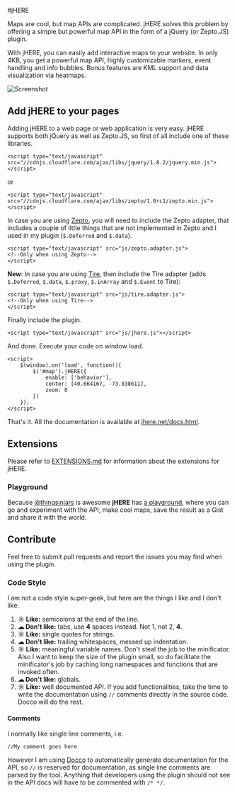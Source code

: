 #jHERE

Maps are cool, but map APIs are complicated. jHERE solves this problem by offering a simple but powerful map API in the form of a jQuery (or Zepto.JS) plugin.

With jHERE, you can easily add interactive maps to your website. In only 4KB, you get a powerful map API, highly customizable markers, event handling and info bubbles. Bonus features are KML support and data visualization via heatmaps.

![Screenshot](https://raw.github.com/mmarcon/jhere/master/docs/shot.png)

## Add jHERE to your pages

Adding jHERE to a web page or web application is very easy. jHERE supports both jQuery as well as Zepto.JS, so first of all include one of these libraries.

	<script type="text/javascript" src="//cdnjs.cloudflare.com/ajax/libs/jquery/1.8.2/jquery.min.js"></script>
	
or

	<script type="text/javascript" src="//cdnjs.cloudflare.com/ajax/libs/zepto/1.0rc1/zepto.min.js"></script>
	
In case you are using [Zepto](http://zeptojs.com/), you will need to include the Zepto adapter, that includes a couple of little things that are not implemented in Zepto and I used in my plugin (`$.Deferred` and `$.data`).

	<script type="text/javascript" src="js/zepto.adapter.js">
	<!--Only when using Zepto-->
	</script>
	
**New**: In case you are using [Tire](http://tirejs.com/), then include the Tire adapter (adds `$.Deferred`, `$.data`, `$.proxy`, `$.inArray` and `$.Event` to Tire):

	<script type="text/javascript" src="js/tire.adapter.js">
	<!--Only when using Tire-->
	</script>
	
Finally include the plugin.

	<script type="text/javascript" src="js/jhere.js"></script>
	
And done. Execute your code on window load.

	<script>
		$(window).on('load', function(){
			$('#map').jHERE({
				enable: ['behavior'],
        		center: [40.664167, -73.838611],
		        zoom: 8
			})
		});
	</script>

That's it. All the documentation is available at [jhere.net/docs.html](http://jhere.net/docs.html).

## Extensions

Please refer to [EXTENSIONS.md](https://github.com/mmarcon/jhere/blob/master/EXTENSIONS.md) for information about the extensions for jHERE.

### Playground
Because [@thingsinjars](http://twitter.com/thingsinjars) is awesome **jHERE** has [a playground](http://bin.jhere.net), where you can go and experiment with the API, make cool maps, save the result as a Gist and share it with the world.

## Contribute

Feel free to submit pull requests and report the issues you may find when using the plugin.

### Code Style

I am not a code style super-geek, but here are the things I like and I don't like:

 1. **☼ Like:** semicolons at the end of the line.
 2. **☁ Don't like:** tabs, use **4** spaces instead. Not 1, not 2, **4**.
 3. **☼ Like:** single quotes for strings.
 4. **☁ Don't like:** trailing whitespaces, messed up indentation.
 5. **☼ Like:** meaningful variable names. Don't steal the job to the minificator. Also I want to keep the size of the plugin small, so do facilitate the minificator's job by caching long namespaces and functions that are invoked often.
 6. **☁ Don't like:** globals.
 7. **☼ Like:** well documented API. If you add functionalities, take the time to write the documentation using `//` comments directly in the source code. Docco will do the rest.
 
#### Comments

I normally like single line comments, i.e.

	//My comment goes here
	
However I am using [Docco](http://jashkenas.github.com/docco/) to automatically generate documentation for the API, so `//` is reserved for documentation, as single line comments are parsed by the tool. Anything that developers using the plugin should not see in the API docs will have to be commented with `/* */`.